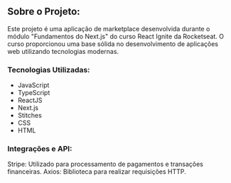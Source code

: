 
## Sobre o Projeto:
Este projeto é uma aplicação de marketplace desenvolvida durante o módulo "Fundamentos do Next.js" do curso React Ignite da Rocketseat. O curso proporcionou uma base sólida no desenvolvimento de aplicações web utilizando tecnologias modernas.

### Tecnologias Utilizadas:
- JavaScript
- TypeScript
- ReactJS
- Next.js
- Stitches
- CSS
- HTML

### Integrações e API:
Stripe: Utilizado para processamento de pagamentos e transações financeiras.
Axios: Biblioteca para realizar requisições HTTP.

